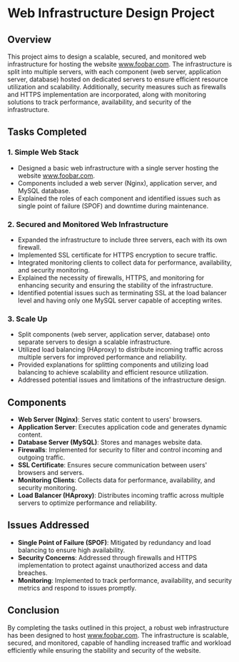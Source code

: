 # Web Infrastructure Design Project

## Overview
This project aims to design a scalable, secured, and monitored web infrastructure for hosting the website www.foobar.com. The infrastructure is split into multiple servers, with each component (web server, application server, database) hosted on dedicated servers to ensure efficient resource utilization and scalability. Additionally, security measures such as firewalls and HTTPS implementation are incorporated, along with monitoring solutions to track performance, availability, and security of the infrastructure.

## Tasks Completed
### 1. Simple Web Stack
- Designed a basic web infrastructure with a single server hosting the website www.foobar.com.
- Components included a web server (Nginx), application server, and MySQL database.
- Explained the roles of each component and identified issues such as single point of failure (SPOF) and downtime during maintenance.

### 2. Secured and Monitored Web Infrastructure
- Expanded the infrastructure to include three servers, each with its own firewall.
- Implemented SSL certificate for HTTPS encryption to secure traffic.
- Integrated monitoring clients to collect data for performance, availability, and security monitoring.
- Explained the necessity of firewalls, HTTPS, and monitoring for enhancing security and ensuring the stability of the infrastructure.
- Identified potential issues such as terminating SSL at the load balancer level and having only one MySQL server capable of accepting writes.

### 3. Scale Up
- Split components (web server, application server, database) onto separate servers to design a scalable infrastructure.
- Utilized load balancing (HAproxy) to distribute incoming traffic across multiple servers for improved performance and reliability.
- Provided explanations for splitting components and utilizing load balancing to achieve scalability and efficient resource utilization.
- Addressed potential issues and limitations of the infrastructure design.

## Components
- **Web Server (Nginx)**: Serves static content to users' browsers.
- **Application Server**: Executes application code and generates dynamic content.
- **Database Server (MySQL)**: Stores and manages website data.
- **Firewalls**: Implemented for security to filter and control incoming and outgoing traffic.
- **SSL Certificate**: Ensures secure communication between users' browsers and servers.
- **Monitoring Clients**: Collects data for performance, availability, and security monitoring.
- **Load Balancer (HAproxy)**: Distributes incoming traffic across multiple servers to optimize performance and reliability.

## Issues Addressed
- **Single Point of Failure (SPOF)**: Mitigated by redundancy and load balancing to ensure high availability.
- **Security Concerns**: Addressed through firewalls and HTTPS implementation to protect against unauthorized access and data breaches.
- **Monitoring**: Implemented to track performance, availability, and security metrics and respond to issues promptly.

## Conclusion
By completing the tasks outlined in this project, a robust web infrastructure has been designed to host www.foobar.com. The infrastructure is scalable, secured, and monitored, capable of handling increased traffic and workload efficiently while ensuring the stability and security of the website.
